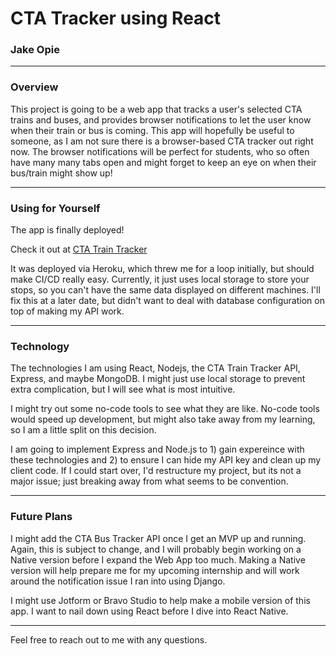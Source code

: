 # CTA Tracker using React
### Jake Opie

---

### Overview
This project is going to be a web app that tracks a user's selected CTA trains and buses, and provides browser notifications to let the user know when their train or bus is coming. This app will hopefully be useful to someone, as I am not sure there is a browser-based CTA tracker out right now. The browser notifications will be perfect for students, who so often have many many tabs open and might forget to keep an eye on when their bus/train might show up!

---
### Using for Yourself
The app is finally deployed! 

Check it out at [CTA Train Tracker]("https://cta-react-heroku.herokuapp.com/")

It was deployed via Heroku, which threw me for a loop initially, but should make CI/CD really easy. Currently, it just uses local storage to store your stops, so you can't have the same data displayed on different machines. I'll fix this at a later date, but didn't want to deal with database configuration on top of making my API work.



---
### Technology
The technologies I am using React, Nodejs, the CTA Train Tracker API, Express, and maybe MongoDB. I might just use local storage to prevent extra complication, but I will see what is most intuitive.

I might try out some no-code tools to see what they are like. No-code tools would speed up development, but might also take away from my learning, so I am a little split on this decision.

I am going to implement Express and Node.js to 1) gain expereince with these technologies and 2) to ensure I can hide my API key and clean up my client code. If I could start over, I'd restructure my project, but its not a major issue; just breaking away from what seems to be convention.

---
### Future Plans
I might add the CTA Bus Tracker API once I get an MVP up and running. Again, this is subject to change, and I will probably begin working on a Native version before I expand the Web App too much. Making a Native version will help prepare me for my upcoming internship and will work around the notification issue I ran into using Django.

I might use Jotform or Bravo Studio to help make a mobile version of this app. I want to nail down using React before I dive into React Native.

---

Feel free to reach out to me with any questions.
